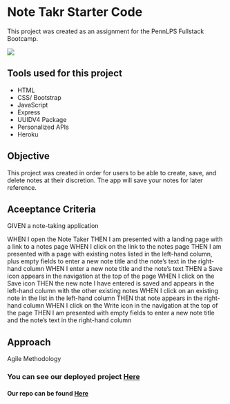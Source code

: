 # Note Takr Starter Code
This project was created as an assignment for the PennLPS Fullstack Bootcamp.

<img src = "Develop/public/assets/images/NoteTakr.gif"> 

## Tools used for this project
- HTML
- CSS/ Bootstrap
- JavaScript
- Express
- UUIDV4 Package
- Personalized APIs
- Heroku

## Objective
This project was created in order for users to be able to create, save, and delete notes at their discretion. The app will save your notes for later reference.

## Aceeptance Criteria
GIVEN a note-taking application

WHEN I open the Note Taker
THEN I am presented with a landing page with a link to a notes page
WHEN I click on the link to the notes page
THEN I am presented with a page with existing notes listed in the left-hand column, plus empty fields to enter a new note title and the note’s text in the right-hand column
WHEN I enter a new note title and the note’s text
THEN a Save icon appears in the navigation at the top of the page
WHEN I click on the Save icon
THEN the new note I have entered is saved and appears in the left-hand column with the other existing notes
WHEN I click on an existing note in the list in the left-hand column
THEN that note appears in the right-hand column
WHEN I click on the Write icon in the navigation at the top of the page
THEN I am presented with empty fields to enter a new note title and the note’s text in the right-hand column

## Approach
Agile Methodology

### You can see our deployed project [Here](https://bmralph87.github.io/cats)

#### Our repo can be found [Here](https://github.com/bmralph87/cats.git)